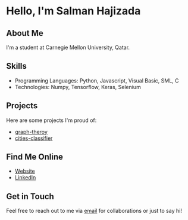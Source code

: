 # Hello, I'm Salman Hajizada

## About Me

I'm a student at Carnegie Mellon University, Qatar.

## Skills

- Programming Languages: Python, Javascript, Visual Basic, SML, C
- Technologies: Numpy, Tensorflow, Keras, Selenium

## Projects

Here are some projects I'm proud of:

- [graph-theroy](https://github.com/sal0-h/graph-theory)
- [cities-classifier](https://github.com/sal0-h/cities-classifier)

## Find Me Online

- [Website](https://web2.qatar.cmu.edu/~shajizad/)
- [LinkedIn](https://www.linkedin.com/in/salman-hajizada/)


## Get in Touch

Feel free to reach out to me via [email](mailto:salmanhajizade2005@gmail.com) for collaborations or just to say hi!
